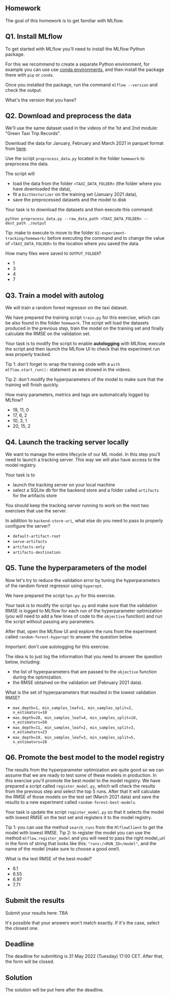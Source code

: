 ## Homework

The goal of this homework is to get familiar with MLflow.


## Q1. Install MLflow

To get started with MLflow you'll need to install the MLflow Python package.

For this we recommend to create a separate Python environment, for example you can use use [conda environments](https://docs.conda.io/projects/conda/en/latest/user-guide/getting-started.html#managing-envs), and then install the package there with `pip` or `conda`.

Once you installed the package, run the command `mlflow --version` and check the output.

What's the version that you have?


## Q2. Download and preprocess the data

We'll use the same dataset used in the videos of the 1st and 2nd module: "Green Taxi Trip Records".

Download the data for January, February and March 2021 in parquet format from [here](https://www1.nyc.gov/site/tlc/about/tlc-trip-record-data.page).

Use the script `preprocess_data.py` located in the folder `homework` to preprocess the data.

The script will

- load the data from the folder `<TAXI_DATA_FOLDER>` (the folder where you have downloaded the data),
- fit a `DictVectorizer` on the training set (January 2021 data),
- save the preprocessed datasets and the model to disk

Your task is to download the datasets and then execute this command:

```
python preprocess_data.py --raw_data_path <TAXI_DATA_FOLDER> --dest_path ./output
```

Tip: make to execute to move to the folder `02-experiment-tracking/homework/` before executing the command and to change the value of `<TAXI_DATA_FOLDER>` to the location where you saved the data.

How many files were saved to `OUTPUT_FOLDER`?

* 1
* 3
* 4
* 7


## Q3. Train a model with autolog

We will train a random forest regressor on the taxi dataset.

We have prepared the training script `train.py` for this exercise, which can be also found in the folder `homework`. The script will load the datasets produced in the previous step, train the model on the training set and finally calculate the RMSE on the validation set.

Your task is to modify the script to enable **autologging** with MLflow, execute the script and then launch the MLflow UI to check that the experiment run was properly tracked. 

Tip 1: don't forget to wrap the training code with a `with mlflow.start_run():` statement as we showed in the videos.

Tip 2: don't modify the hyperparameters of the model to make sure that the training will finish quickly.

How many parameters, metrics and tags are automatically logged by MLflow?

* 19, 11, 0
* 17, 6, 2
* 10, 3, 1
* 20, 15, 2


## Q4. Launch the tracking server locally

We want to manage the entire lifecycle of our ML model. In this step you'll need to launch a tracking server. This way we will also have access to the model registry. 

Your task is to

* launch the tracking server on your local machine
* select a SQLite db for the backend store and a folder called `artifacts` for the artifacts store

You should keep the tracking server running to work on the next two exercises that use the server.

In addition to `backend-store-uri`, what else do you need to pass to properly configure the server?

* `default-artifact-root`
* `serve-artifacts`
* `artifacts-only`
* `artifacts-destination`


## Q5. Tune the hyperparameters of the model

Now let's try to reduce the validation error by tuning the hyperparameters of the random forest regressor using `hyperopt`.

We have prepared the script `hpo.py` for this exercise. 

Your task is to modify the script `hpo.py` and make sure that the validation RMSE is logged to MLflow for each run of the hyperparameter optimization (you will need to add a few lines of code to the `objective` function) and run the script without passing any parameters.

After that, open the MLflow UI and explore the runs from the experiment called `random-forest-hyperopt` to answer the question below.

Important: don't use autologging for this exercise.

The idea is to just log the information that you need to answer the question below, including:

* the list of hyperparameters that are passed to the `objective` function during the optimization.
* the RMSE obtained on the validation set (February 2021 data).

What is the set of hyperparameters that resulted in the lowest validation RMSE?

* `max_depth=1, min_samples_leaf=1, min_samples_split=2, n_estimators=10`
* `max_depth=20, min_samples_leaf=4, min_samples_split=10, n_estimators=50`
* `max_depth=11, min_samples_leaf=2, min_samples_split=3, n_estimators=23`
* `max_depth=19, min_samples_leaf=3, min_samples_split=5, n_estimators=28`


## Q6. Promote the best model to the model registry

The results from the hyperparameter optimization are quite good so we can assume that we are ready to test some of these models in production. In this exercise you'll promote the best model to the model registry. We have prepared a script called `register_model.py`, which will check the results from the previous step and select the top 5 runs. After that it will calculate the RMSE of those models on the test set (March 2021 data) and save the results to a new experiment called `random-forest-best-models`.

Your task is update the script `register_model.py` so that it selects the model with lowest RMSE on the test set and registers it to the model registry.

Tip 1: you can use the method `search_runs` from the `MlflowClient` to get the model with lowest RMSE.
Tip 2: to register the model you can use the method `mlflow.register_model` and you will need to pass the right model_uri in the form of string that looks like this: `"runs:/<RUN_ID>/model"`, and the name of the model (make sure to choose a good one!).

What is the test RMSE of the best model?

* 6.1
* 6.55
* 6.97
* 7.71


## Submit the results

Submit your results here: TBA

It's possible that your answers won't match exactly. If it's the case, select the closest one.


## Deadline

The deadline for submitting is 31 May 2022 (Tuesday) 17:00 CET. After that, the form will be closed.


## Solution

The solution will be put here after the deadline.
